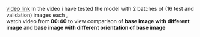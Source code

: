 [video link](https://youtu.be/XbyPCl3D8R0?feature=shared)
In the video i have tested the model with 2 batches of (16 test and validation) images each ,  
watch video from **00:40** to view comparison of **base image with different image** and **base image with different orientation of base image**


